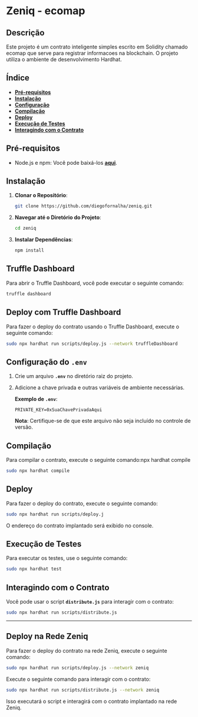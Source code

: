 # **Zeniq - ecomap**

## **Descrição**

Este projeto é um contrato inteligente simples escrito em Solidity chamado ecomap que serve para registrar informacoes na blockchain. O projeto utiliza o ambiente de desenvolvimento Hardhat.

## **Índice**

- **[Pré-requisitos](https://chat.openai.com/c/c9518ab3-74e3-4fbf-9cf1-d646b9210b11#pr%C3%A9-requisitos)**
- **[Instalação](https://chat.openai.com/c/c9518ab3-74e3-4fbf-9cf1-d646b9210b11#instala%C3%A7%C3%A3o)**
- **[Configuração](https://chat.openai.com/c/c9518ab3-74e3-4fbf-9cf1-d646b9210b11#configura%C3%A7%C3%A3o)**
- **[Compilação](https://chat.openai.com/c/c9518ab3-74e3-4fbf-9cf1-d646b9210b11#compila%C3%A7%C3%A3o)**
- **[Deploy](https://chat.openai.com/c/c9518ab3-74e3-4fbf-9cf1-d646b9210b11#deploy)**
- **[Execução de Testes](https://chat.openai.com/c/c9518ab3-74e3-4fbf-9cf1-d646b9210b11#execu%C3%A7%C3%A3o-de-testes)**
- **[Interagindo com o Contrato](https://chat.openai.com/c/c9518ab3-74e3-4fbf-9cf1-d646b9210b11#interagindo-com-o-contrato)**

## **Pré-requisitos**

- Node.js e npm: Você pode baixá-los **[aqui](https://nodejs.org/)**.

## **Instalação**

1. **Clonar o Repositório**:
    
    ```bash
    git clone https://github.com/diegofornalha/zeniq.git
    ```
    
2. **Navegar até o Diretório do Projeto**:
    
    ```bash
    cd zeniq
    ```
    
3. **Instalar Dependências**:
    
    ```bash
    npm install
    ```
    

## **Truffle Dashboard**

Para abrir o Truffle Dashboard, você pode executar o seguinte comando:

```bash
truffle dashboard
```

## **Deploy com Truffle Dashboard**

Para fazer o deploy do contrato usando o Truffle Dashboard, execute o seguinte comando:

```bash
sudo npx hardhat run scripts/deploy.js --network truffleDashboard
```

## **Configuração do `.env`**

1. Crie um arquivo **`.env`** no diretório raiz do projeto.
2. Adicione a chave privada e outras variáveis de ambiente necessárias.
    
    **Exemplo de `.env`**:
    
    ```
    PRIVATE_KEY=0xSuaChavePrivadaAqui
    ```
    
    **Nota**: Certifique-se de que este arquivo não seja incluído no controle de versão.
    

## **Compilação**

Para compilar o contrato, execute o seguinte comando:npx hardhat compile

```bash
sudo npx hardhat compile
```

## **Deploy**

Para fazer o deploy do contrato, execute o seguinte comando:

```bash
sudo npx hardhat run scripts/deploy.j
```

O endereço do contrato implantado será exibido no console.

## **Execução de Testes**

Para executar os testes, use o seguinte comando:

```bash
sudo npx hardhat test
```

## **Interagindo com o Contrato**

Você pode usar o script **`distribute.js`** para interagir com o contrato:

```bash
sudo npx hardhat run scripts/distribute.js
```

---

## **Deploy na Rede Zeniq**

Para fazer o deploy do contrato na rede Zeniq, execute o seguinte comando:

```bash
sudo npx hardhat run scripts/deploy.js --network zeniq
```

Execute o seguinte comando para interagir com o contrato:

```bash
sudo npx hardhat run scripts/distribute.js --network zeniq
```

Isso executará o script e interagirá com o contrato implantado na rede Zeniq.
